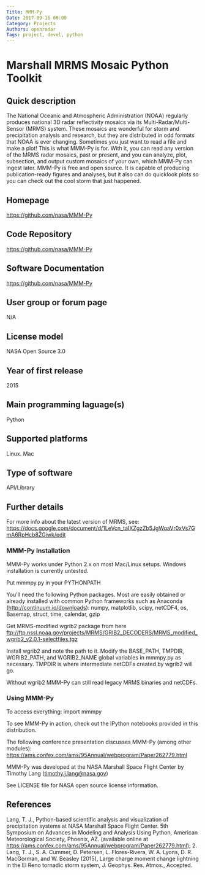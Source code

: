 ```yaml
---
Title: MMM-Py
Date: 2017-09-16 00:00
Category: Projects
Authors: openradar
Tags: project, devel, python
---
```


# Marshall MRMS Mosaic Python Toolkit

## Quick description
The National Oceanic and Atmospheric Administration (NOAA) regularly produces national 3D radar reflectivity mosaics via its Multi-Radar/Multi-Sensor (MRMS) system. These mosaics are wonderful for storm and precipitation analysis and research, but they are distributed in odd formats that NOAA is ever changing. Sometimes you just want to read a file and make a plot! This is what MMM-Py is for. With it, you can read any version of the MRMS radar mosaics, past or present, and you can analyze, plot, subsection, and output custom mosaics of your own, which MMM-Py can ingest later. MMM-Py is free and open source. It is capable of producing publication-ready figures and analyses, but it also can do quicklook plots so you can check out the cool storm that just happened.

## Homepage
<https://github.com/nasa/MMM-Py>

## Code Repository
<https://github.com/nasa/MMM-Py>

## Software Documentation
<https://github.com/nasa/MMM-Py>

## User group or forum page
N/A

## License model
NASA Open Source 3.0

## Year of first release
2015

## Main programming laguage(s)
Python

## Supported platforms
Linux. Mac

## Type of software
API/Library

## Further details
For more info about the latest version of MRMS, see: <https://docs.google.com/document/d/1LeVcn_taIXZgzZb5JgWqaVr0xVs7GmA6RpHcb8ZGiwk/edit>

### MMM-Py Installation

MMM-Py works under Python 2.x on most Mac/Linux setups. Windows installation is currently untested.

Put mmmpy.py in your PYTHONPATH

You'll need the following Python packages. Most are easily obtained or already installed with common Python frameworks such as Anaconda (<http://continuum.io/downloads>): numpy, matplotlib, scipy, netCDF4, os, Basemap, struct, time, calendar, gzip

Get MRMS-modified wgrib2 package from here <ftp://ftp.nssl.noaa.gov/projects/MRMS/GRIB2_DECODERS/MRMS_modified_wgrib2_v2.0.1-selectfiles.tgz>

Install wgrib2 and note the path to it. Modify the BASE_PATH, TMPDIR, WGRIB2_PATH, and WGRIB2_NAME global variables in mmmpy.py as necessary. TMPDIR is where intermediate netCDFs created by wgrib2 will go.

Without wgrib2 MMM-Py can still read legacy MRMS binaries and netCDFs.

### Using MMM-Py

To access everything: import mmmpy

To see MMM-Py in action, check out the IPython notebooks provided in this distribution.

The following conference presentation discusses MMM-Py (among other modules): https://ams.confex.com/ams/95Annual/webprogram/Paper262779.html

MMM-Py was developed at the NASA Marshall Space Flight Center by Timothy Lang (timothy.j.lang@nasa.gov)

See LICENSE file for NASA open source license information.

## References

Lang, T. J., Python-based scientific analysis and visualization of precipitation systems at NASA Marshall Space Flight Center. 5th Symposium on Advances in Modeling and Analysis Using Python, American Meteorological Society, Phoenix, AZ. (available online at <https://ams.confex.com/ams/95Annual/webprogram/Paper262779.html>); 2. Lang, T. J., S. A. Cummer, D. Petersen, L. Flores-Rivera, W. A. Lyons, D. R. MacGorman, and W. Beasley (2015), Large charge moment change lightning in the El Reno tornadic storm system, J. Geophys. Res. Atmos., Accepted.


